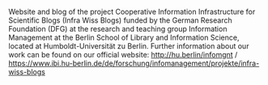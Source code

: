 Website and blog of the project Cooperative Information Infrastructure for Scientific Blogs (Infra Wiss Blogs) funded by the German Research Foundation (DFG) at the research and teaching group Information Management at the Berlin School of Library and Information Science, located at Humboldt-Universität zu Berlin. Further information about our work can be found on our official website: http://hu.berlin/infomgnt / https://www.ibi.hu-berlin.de/de/forschung/infomanagement/projekte/infra-wiss-blogs
